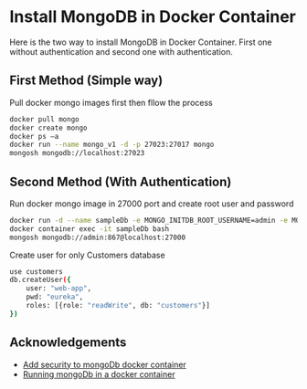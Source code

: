 
# Install MongoDB in Docker Container

Here is the two way to install MongoDB in Docker Container. First one without authentication and second one with authentication.



## First Method (Simple way)

Pull docker mongo images first then  fllow the process

```bash
docker pull mongo
docker create mongo
docker ps –a
docker run --name mongo_v1 -d -p 27023:27017 mongo
mongosh mongodb://localhost:27023
```

## Second Method (With Authentication)

Run docker mongo image in 27000 port and create root user and password

```bash
docker run -d --name sampleDb -e MONGO_INITDB_ROOT_USERNAME=admin -e MONGO_INITDB_ROOT_PASSWORD=867 -p 27000:27017 mongo
docker container exec -it sampleDb bash
mongosh mongodb://admin:867@localhost:27000
```

Create user for only Customers database

```bash
use customers
db.createUser({	
    user: "web-app",
    pwd: "eureka",
    roles: [{role: "readWrite", db: "customers"}]
})
```

## Acknowledgements

 - [Add security to mongoDb docker container](https://dev.to/blessedtawanda/how-to-add-security-to-your-mongodb-docker-container-4acc)
 - [Running mongoDb in a docker container](https://www.youtube.com/watch?v=NEPZqSvKx40)


